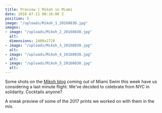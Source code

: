 ```yaml
---
title: Preview | Mikoh in Miami
date: 2016-07-21 08:16:00 Z
position: 5
image: "/uploads/Mikoh_1_20160830.jpg"
images:
- image: "/uploads/Mikoh_2_20160830.jpg"
  alt: 
  dimensions: 2400x2728
- image: "/uploads/Mikoh_3_20160830.jpg"
  alt: 
- image: "/uploads/Mikoh_4_20160830.jpg"
  alt: 
- image: "/uploads/Mikoh_5_20160830.jpg"
  alt: 
---
```


Some shots on the [Mikoh blog](http://mikoh.com/blog/) coming out of Miami Swim this week have us considering a last minute flight. We've decided to celebrate from NYC in solidarity. Cocktails anyone?

A sneak preview of some of the 2017 prints we worked on with them in the mix. 